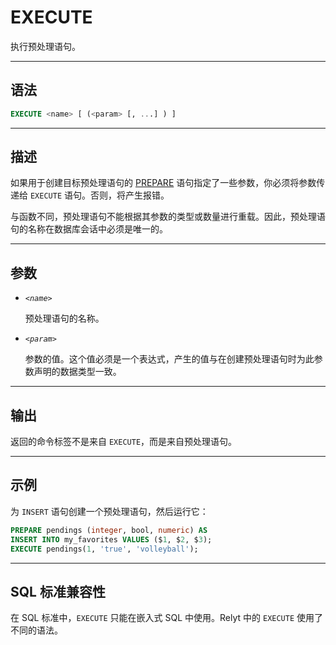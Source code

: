 EXECUTE
=====

执行预处理语句。


---

语法
--------

```sql
EXECUTE <name> [ (<param> [, ...] ) ]
```

---

描述
--------

如果用于创建目标预处理语句的 [PREPARE](prepare.md) 语句指定了一些参数，你必须将参数传递给 `EXECUTE` 语句。否则，将产生报错。

与函数不同，预处理语句不能根据其参数的类型或数量进行重载。因此，预处理语句的名称在数据库会话中必须是唯一的。


---

参数
----------

- *`<name>`*

    预处理语句的名称。

- *`<param>`*

    参数的值。这个值必须是一个表达式，产生的值与在创建预处理语句时为此参数声明的数据类型一致。


---


输出
----------
返回的命令标签不是来自 `EXECUTE`，而是来自预处理语句。


---

示例
----------

为 `INSERT` 语句创建一个预处理语句，然后运行它：

```sql
PREPARE pendings (integer, bool, numeric) AS 
INSERT INTO my_favorites VALUES ($1, $2, $3);
EXECUTE pendings(1, 'true', 'volleyball');
```


---

SQL 标准兼容性
-------------

在 SQL 标准中，`EXECUTE` 只能在嵌入式 SQL 中使用。Relyt 中的 `EXECUTE` 使用了不同的语法。
